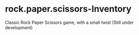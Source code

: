 # rock.paper.scissors-Inventory
Classic Rock Paper Scissors game, with a small twist
(Still under development)
